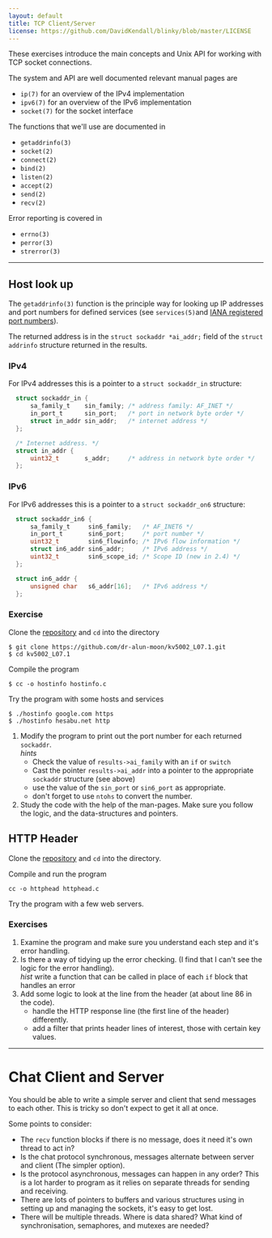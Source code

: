 ```yaml
---
layout: default
title: TCP Client/Server
license: https://github.com/DavidKendall/blinky/blob/master/LICENSE
---
```


These exercises introduce the main concepts and Unix API for working with TCP
socket connections.

The system and API are well documented relevant manual pages are

* `ip(7)` for an overview of the IPv4 implementation
* `ipv6(7)` for an overview of the IPv6 implementation
* `socket(7)` for the socket interface

The functions that we'll use are documented in 

* `getaddrinfo(3)`
* `socket(2)`
* `connect(2)`
* `bind(2)`
* `listen(2)`
* `accept(2)`
* `send(2)`
* `recv(2)`

Error reporting is covered in

* `errno(3)`
* `perror(3)`
* `strerror(3)`

----

## Host look up
The `getaddrinfo(3)` function is the principle way for looking up IP addresses
and port numbers for defined services (see `services(5)`and
[IANA registered port numbers](https://www.iana.org/assignments/service-names-port-numbers/service-names-port-numbers.xhtml)).

The returned address is in the `struct sockaddr *ai_addr;` field of the
`struct addrinfo` structure returned in the results.  

### IPv4
For IPv4 addresses this is a pointer to a `struct sockaddr_in` structure:

```c
  struct sockaddr_in {
      sa_family_t    sin_family; /* address family: AF_INET */
      in_port_t      sin_port;   /* port in network byte order */
      struct in_addr sin_addr;   /* internet address */
  };

  /* Internet address. */
  struct in_addr {
      uint32_t       s_addr;     /* address in network byte order */
  };
```

### IPv6
For IPv6 addresses this is a pointer to a `struct sockaddr_on6` structure:

```c
  struct sockaddr_in6 {
      sa_family_t     sin6_family;   /* AF_INET6 */
      in_port_t       sin6_port;     /* port number */
      uint32_t        sin6_flowinfo; /* IPv6 flow information */
      struct in6_addr sin6_addr;     /* IPv6 address */
      uint32_t        sin6_scope_id; /* Scope ID (new in 2.4) */
  };

  struct in6_addr {
      unsigned char   s6_addr[16];   /* IPv6 address */
  };
```

### Exercise
Clone the [repository](https://github.com/dr-alun-moon/kv5002_L07.1) and `cd`
into the directory

```shell-session
$ git clone https://github.com/dr-alun-moon/kv5002_L07.1.git
$ cd kv5002_L07.1
```

Compile the program
```shell-session
$ cc -o hostinfo hostinfo.c
```
Try the program with some hosts and services
```shell-session
$ ./hostinfo google.com https
$ ./hostinfo hesabu.net http
```

1. Modify the program to print out the port number for each returned
   `sockaddr`.  
    _hints_
    * Check the value of `results->ai_family` with an `if` or `switch`
    * Cast the pointer `results->ai_addr` into a pointer to the appropriate
      `sockaddr` structure (see above)
    * use the value of the `sin_port` or `sin6_port` as appropriate.
    * don't forget to use `ntohs` to convert the number.
2. Study the code with the help of the man-pages.  Make sure you follow the
   logic, and the data-structures and pointers.

## HTTP Header
Clone the [repository](https://github.com/dr-alun-moon/kv5002_L07.2) and `cd`
into the directory.

Compile and run the program
```shell-session
cc -o httphead httphead.c
```

Try the program with a few web servers.

### Exercises
1. Examine the program and make sure you understand each step and it's error
   handling.
2. Is there a way of tidying up the error checking.  (I find that I can't see
   the logic for the error handling).  
   _hist_ write a function that can be called in place of each `if` block that
   handles an error
3. Add some logic to look at the line from the header (at about line 86 in the
   code).
   * handle the HTTP response line (the first line of the header) differently.
   * add a filter that prints header lines of interest, those with certain key
     values.
         

----
# Chat Client and Server
You should be able to write a simple server and client that send messages to
each other.  This is tricky so don't expect to get it all at once.

Some points to consider:
 * The `recv` function blocks if there is no message, does it need it's own
   thread to act in?
 * Is the chat protocol synchronous, messages alternate between server and
   client (The simpler option).
 * Is the protocol asynchronous, messages can happen in any order?  This is a
   lot harder to program as it relies on separate threads for sending and
   receiving.
 * There are lots of pointers to buffers and various structures using in
   setting up and managing the sockets,  it's easy to get lost.
 * There will be multiple threads.  Where is data shared?  What kind of
   synchronisation, semaphores, and mutexes are needed?



